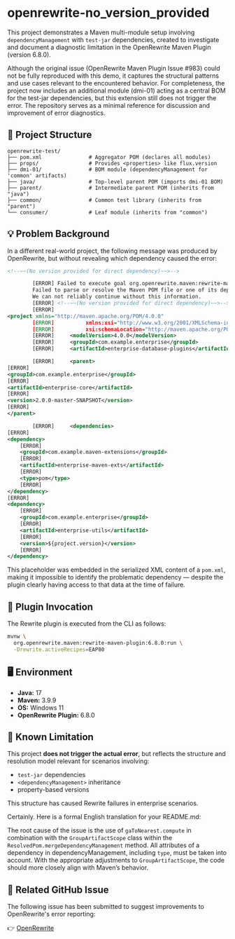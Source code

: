 # openrewrite-no_version_provided

This project demonstrates a Maven multi-module setup involving `dependencyManagement` with `test-jar` dependencies,
created to investigate and document a diagnostic limitation in the OpenRewrite Maven Plugin (version 6.8.0).

Although the original issue (OpenRewrite Maven Plugin Issue #983) could not be fully reproduced with this demo, it
captures the structural patterns and use cases relevant to the encountered behavior. For completeness, the project now
includes an additional module (dmi-01) acting as a central <dependencyManagement> BOM for the test-jar dependencies, but
this extension still does not trigger the error. The repository serves as a minimal reference for discussion and
improvement of error diagnostics.

## 🧱 Project Structure

```
openrewrite-test/
├── pom.xml               # Aggregator POM (declares all modules)
├── props/                # Provides <properties> like flux.version
├── dmi-01/               # BOM module (dependencyManagement for 'common' artifacts)
├── java/                 # Top-level parent POM (imports dmi-01 BOM)
├── parent/               # Intermediate parent POM (inherits from "java")
├── common/               # Common test library (inherits from "parent")
└── consumer/             # Leaf module (inherits from "common")
```

## 💡 Problem Background

In a different real-world project, the following message was produced by OpenRewrite, but without revealing which
dependency caused the error:

```xml
<!--~~(No version provided for direct dependency)~~>-->

        [ERROR] Failed to execute goal org.openrewrite.maven:rewrite-maven-plugin:6.8.0:run (default-cli) on project demo-container-core:
        Failed to parse or resolve the Maven POM file or one of its dependencies;
        We can not reliably continue without this information.
        [ERROR] <!--~~(No version provided for direct dependency)~~>--><?xml version="1.0" encoding="UTF-8"?>
        [ERROR]
<project xmlns="http://maven.apache.org/POM/4.0.0"
        [ERROR]          xmlns:xsi="http://www.w3.org/2001/XMLSchema-instance"
        [ERROR]          xsi:schemaLocation="http://maven.apache.org/POM/4.0.0 http://maven.apache.org/xsd/maven-4.0.0.xsd">
        [ERROR]     <modelVersion>4.0.0</modelVersion>
        [ERROR]     <groupId>com.example.enterprise</groupId>
        [ERROR]     <artifactId>enterprise-database-plugins</artifactId>

        [ERROR]     <parent>
[ERROR]
<groupId>com.example.enterprise</groupId>
[ERROR]
<artifactId>enterprise-core</artifactId>
[ERROR]
<version>2.0.0-master-SNAPSHOT</version>
[ERROR]
</parent>

        [ERROR]     <dependencies>
[ERROR]
<dependency>
    [ERROR]
    <groupId>com.example.maven-extensions</groupId>
    [ERROR]
    <artifactId>enterprise-maven-exts</artifactId>
    [ERROR]
    <type>pom</type>
    [ERROR]
</dependency>
[ERROR]
<dependency>
    [ERROR]
    <groupId>com.example.enterprise</groupId>
    [ERROR]
    <artifactId>enterprise-utils</artifactId>
    [ERROR]
    <version>${project.version}</version>
    [ERROR]
</dependency>
```

This placeholder was embedded in the serialized XML content of a `pom.xml`, making it impossible to identify the
problematic dependency — despite the plugin clearly having access to that data at the time of failure.

## 🔧 Plugin Invocation

The Rewrite plugin is executed from the CLI as follows:

```bash
mvnw \
  org.openrewrite.maven:rewrite-maven-plugin:6.8.0:run \
  -Drewrite.activeRecipes=EAP80
```

## 🖥 Environment

* **Java:** 17
* **Maven:** 3.9.9
* **OS:** Windows 11
* **OpenRewrite Plugin:** 6.8.0

## 🚧 Known Limitation

This project **does not trigger the actual error**, but reflects the structure and resolution model relevant for
scenarios involving:

* `test-jar` dependencies
* `<dependencyManagement>` inheritance
* property-based versions

This structure has caused Rewrite failures in enterprise scenarios.

Certainly. Here is a formal English translation for your README.md:

The root cause of the issue is the use of `gaToNearest.compute` in combination with the `GroupArtifactScope` class
within the `ResolvedPom.mergeDependencyManagement` method. All attributes of a dependency in dependencyManagement,
including `type`, must be taken into account. With the appropriate adjustments to `GroupArtifactScope`, the code should
more closely align with Maven’s behavior.

## 🐞 Related GitHub Issue

The following issue has been submitted to suggest improvements to OpenRewrite's error reporting:

👉 [OpenRewrite](https://github.com/openrewrite/rewrite-maven-plugin/issues/983)
